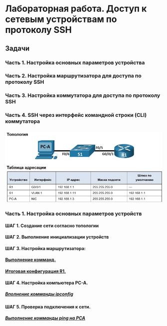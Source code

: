 # Лабораторная работа. Доступ к сетевым устройствам по протоколу SSH
## 	Задачи
### Часть 1. Настройка основных параметров устройства
### Часть 2. Настройка маршрутизатора для доступа по протоколу SSH
### Часть 3. Настройка коммутатора для доступа по протоколу SSH
### Часть 4. SSH через интерфейс командной строки (CLI) коммутатора
#####
![](Top.jpg)
### Часть 1. Настройка основных параметров устройств
#### ШАГ 1. Создание сети согласно топологии
#### ШАГ 2. Выполнение инициализации устройств
#### ШАГ 3. Настройка маршрутизатора:
#### [Выполнение комманд.](CommR1)
#### [Итоговая конфигурация R1.](ConfR1)
#### ШАГ 4. Настройка компьютера PC-A.
##### [Вполнение комманды ipconfig](ConfPCA)
#### ШАГ 5. Проверка подключения к сети.
##### [Выполнение комманды ping на PCA](ping1)
